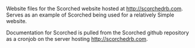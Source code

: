 Website files for the Scorched website hosted at http://scorchedrb.com. Serves as an example of Scorched being used for a relatively Simple website.

Documentation for Scorched is pulled from the Scorched github repository as a cronjob on the server hosting http://scorchedrb.com.